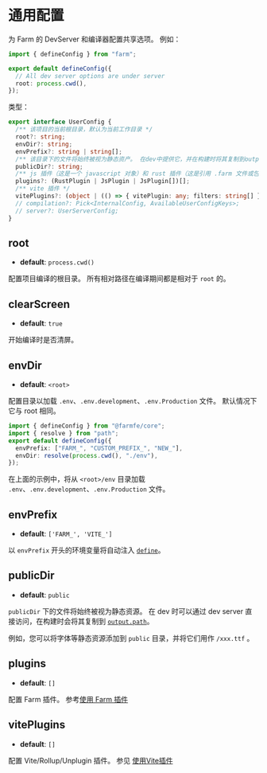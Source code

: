 # 通用配置

为 Farm 的 DevServer 和编译器配置共享选项。 例如：

```ts
import { defineConfig } from "farm";

export default defineConfig({
  // All dev server options are under server
  root: process.cwd(),
});
```

类型：

```ts
export interface UserConfig {
  /** 该项目的当前根目录，默认为当前工作目录 */
  root?: string;
  envDir?: string;
  envPrefix?: string | string[];
  /** 该目录下的文件将始终被视为静态资产。 在dev中提供它，并在构建时将其复制到output.path */
  publicDir?: string;
  /** js 插件（这是一个 javascript 对象）和 rust 插件（这是引用 .farm 文件或包的字符串） */
  plugins?: (RustPlugin | JsPlugin | JsPlugin[])[];
  /** vite 插件 */
  vitePlugins?: (object | (() => { vitePlugin: any; filters: string[] }))[];
  // compilation?: Pick<InternalConfig, AvailableUserConfigKeys>;
  // server?: UserServerConfig;
}
```

## root

- **default**: `process.cwd()`

配置项目编译的根目录。 所有相对路径在编译期间都是相对于 `root` 的。

## clearScreen

- **default**: `true`

开始编译时是否清屏。

## envDir

- **default**: `<root>`

配置目录以加载 `.env`、`.env.development`、`.env.Production` 文件。 默认情况下它与 root 相同。

```ts
import { defineConfig } from "@farmfe/core";
import { resolve } from "path";
export default defineConfig({
  envPrefix: ["FARM_", "CUSTOM_PREFIX_", "NEW_"],
  envDir: resolve(process.cwd(), "./env"),
});
```

在上面的示例中，将从 `<root>/env` 目录加载 `.env`、`.env.development`、`.env.Production` 文件。

## envPrefix

- **default**: `['FARM_', 'VITE_']`

以 `envPrefix` 开头的环境变量将自动注入 [`define`](/docs/config/compilation-options#define)。

## publicDir

- **default**: `public`

`publicDir` 下的文件将始终被视为静态资源。 在 dev 时可以通过 dev server 直接访问，在构建时会将其复制到 [`output.path`](/docs/config/compilation-options#outputpath)。

例如，您可以将字体等静态资源添加到 `public` 目录，并将它们用作 `/xxx.ttf` 。

## plugins

- **default**: `[]`

配置 Farm 插件。 参考[使用 Farm 插件](/docs/using-plugins#farm-compilation-plugins)

## vitePlugins

- **default**: `[]`

配置 Vite/Rollup/Unplugin 插件。 参见 [使用Vite插件](/docs/using-plugins#using-viterollupunplugin-plugins-in-farm)
